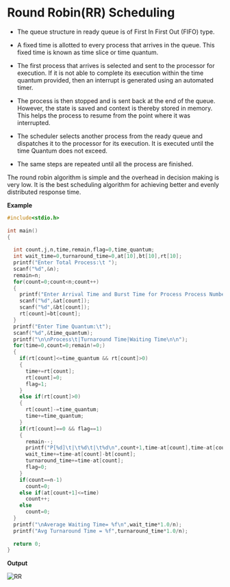 # Round Robin(RR) Scheduling
- The queue structure in ready queue is of First In First Out (FIFO) type.

- A fixed time is allotted to every process that arrives in the queue. This fixed time is known as time slice or time quantum.

- The first process that arrives is selected and sent to the processor for execution. If it is not able to complete its execution within the time quantum provided, then an interrupt is generated using an automated timer.

- The process is then stopped and is sent back at the end of the queue. However, the state is saved and context is thereby stored in memory. This helps the process to resume from the point where it was interrupted.

- The scheduler selects another process from the ready queue and dispatches it to the processor for its execution. It is executed until the time Quantum does not exceed.

- The same steps are repeated until all the process are finished.

The round robin algorithm is simple and the overhead in decision making is very low. It is the best scheduling algorithm for achieving better and evenly distributed response time.

**Example**

```cpp
#include<stdio.h> 
 
int main() 
{ 
 
  int count,j,n,time,remain,flag=0,time_quantum; 
  int wait_time=0,turnaround_time=0,at[10],bt[10],rt[10]; 
  printf("Enter Total Process:\t "); 
  scanf("%d",&n); 
  remain=n; 
  for(count=0;count<n;count++) 
  { 
    printf("Enter Arrival Time and Burst Time for Process Process Number %d :",count+1); 
    scanf("%d",&at[count]); 
    scanf("%d",&bt[count]); 
    rt[count]=bt[count]; 
  } 
  printf("Enter Time Quantum:\t"); 
  scanf("%d",&time_quantum); 
  printf("\n\nProcess\t|Turnaround Time|Waiting Time\n\n"); 
  for(time=0,count=0;remain!=0;) 
  { 
    if(rt[count]<=time_quantum && rt[count]>0) 
    { 
      time+=rt[count]; 
      rt[count]=0; 
      flag=1; 
    } 
    else if(rt[count]>0) 
    { 
      rt[count]-=time_quantum; 
      time+=time_quantum; 
    } 
    if(rt[count]==0 && flag==1) 
    { 
      remain--; 
      printf("P[%d]\t|\t%d\t|\t%d\n",count+1,time-at[count],time-at[count]-bt[count]); 
      wait_time+=time-at[count]-bt[count]; 
      turnaround_time+=time-at[count]; 
      flag=0; 
    } 
    if(count==n-1) 
      count=0; 
    else if(at[count+1]<=time) 
      count++; 
    else 
      count=0; 
  } 
  printf("\nAverage Waiting Time= %f\n",wait_time*1.0/n); 
  printf("Avg Turnaround Time = %f",turnaround_time*1.0/n); 
  
  return 0; 
}

```


**Output**

![RR](https://user-images.githubusercontent.com/37344605/58371756-f57b3f00-7f35-11e9-8870-addd7a9d9989.png)
